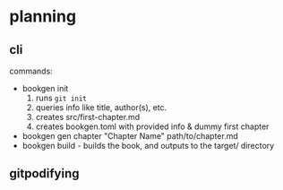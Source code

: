# planning

## cli
commands:
- bookgen init
    1. runs `git init`
    2. queries info like title, author(s), etc.
    3. creates src/first-chapter.md
    4. creates bookgen.toml with provided info & dummy first chapter
- bookgen gen chapter "Chapter Name" path/to/chapter.md
- bookgen build - builds the book, and outputs to the target/ directory

## gitpodifying
